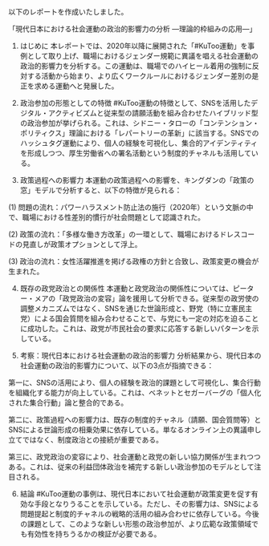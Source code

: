 以下のレポートを作成いたしました。

「現代日本における社会運動の政治的影響力の分析 ―理論的枠組みの応用―」

1. はじめに
本レポートでは、2020年以降に展開された「#KuToo運動」を事例として取り上げ、職場におけるジェンダー規範に異議を唱える社会運動の政治的影響力を分析する。この運動は、職場でのハイヒール着用の強制に反対する活動から始まり、より広くワークルールにおけるジェンダー差別の是正を求める運動へと発展した。

2. 政治参加の形態としての特徴
#KuToo運動の特徴として、SNSを活用したデジタル・アクティビズムと従来型の請願活動を組み合わせたハイブリッド型の政治参加が挙げられる。これは、シドニー・タローの「コンテンション・ポリティクス」理論における「レパートリーの革新」に該当する。SNSでのハッシュタグ運動により、個人の経験を可視化し、集合的アイデンティティを形成しつつ、厚生労働省への署名活動という制度的チャネルも活用している。

3. 政策過程への影響力
本運動の政策過程への影響を、キングダンの「政策の窓」モデルで分析すると、以下の特徴が見られる：

(1) 問題の流れ：パワーハラスメント防止法の施行（2020年）という文脈の中で、職場における性差別的慣行が社会問題として認識された。

(2) 政策の流れ：「多様な働き方改革」の一環として、職場におけるドレスコードの見直しが政策オプションとして浮上。

(3) 政治の流れ：女性活躍推進を掲げる政権の方針と合致し、政策変更の機会が生まれた。

4. 既存の政党政治との関係性
本運動と政党政治の関係性については、ピーター・メアの「政党政治の変容」論を援用して分析できる。従来型の政労使の調整メカニズムではなく、SNSを通じた世論形成と、野党（特に立憲民主党）による国会質問を組み合わせることで、与党にも一定の対応を迫ることに成功した。これは、政党が市民社会の要求に応答する新しいパターンを示している。

5. 考察：現代日本における社会運動の政治的影響力
分析結果から、現代日本の社会運動の政治的影響力について、以下の3点が指摘できる：

第一に、SNSの活用により、個人の経験を政治的課題として可視化し、集合行動を組織化する能力が向上している。これは、ベネットとセガーバーグの「個人化された集合行動」論と整合的である。

第二に、政策過程への影響力は、既存の制度的チャネル（請願、国会質問等）とSNSによる世論形成の相乗効果に依存している。単なるオンライン上の異議申し立てではなく、制度政治との接続が重要である。

第三に、政党政治の変容により、社会運動と政党の新しい協力関係が生まれつつある。これは、従来の利益団体政治を補完する新しい政治参加のモデルとして注目される。

6. 結論
#KuToo運動の事例は、現代日本において社会運動が政策変更を促す有効な手段となりうることを示している。ただし、その影響力は、SNSによる問題提起と制度的チャネルの戦略的活用の組み合わせに依存している。今後の課題として、このような新しい形態の政治参加が、より広範な政策領域でも有効性を持ちうるかの検証が必要である。